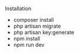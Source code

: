 Installation
<ul>
    <li>composer install</li>
    <li>php artisan migrate</li>
    <li>php artisan key:generate</li>
    <li>npm install</li>
    <li>npm run dev</li>
</ul>
